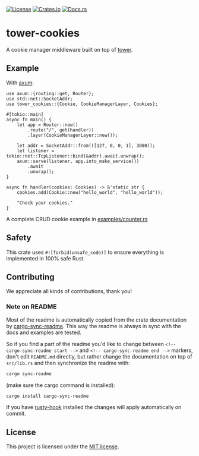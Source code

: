 [![License](https://img.shields.io/crates/l/tower-cookies.svg)](https://choosealicense.com/licenses/mit/)
[![Crates.io](https://img.shields.io/crates/v/tower-cookies.svg)](https://crates.io/crates/tower-cookies)
[![Docs.rs](https://docs.rs/tower-cookies/badge.svg)](https://docs.rs/tower-cookies)

# tower-cookies

<!-- cargo-sync-readme start -->

A cookie manager middleware built on top of [tower].

## Example

With [axum]:

```rust,no_run
use axum::{routing::get, Router};
use std::net::SocketAddr;
use tower_cookies::{Cookie, CookieManagerLayer, Cookies};

#[tokio::main]
async fn main() {
    let app = Router::new()
        .route("/", get(handler))
        .layer(CookieManagerLayer::new());

    let addr = SocketAddr::from(([127, 0, 0, 1], 3000));
    let listener = tokio::net::TcpListener::bind(&addr).await.unwrap();
    axum::serve(listener, app.into_make_service())
        .await
        .unwrap();
}

async fn handler(cookies: Cookies) -> &'static str {
    cookies.add(Cookie::new("hello_world", "hello_world"));

    "Check your cookies."
}
```

A complete CRUD cookie example in [examples/counter.rs][example]

[axum]: https://crates.io/crates/axum
[tower]: https://crates.io/crates/tower
[example]: https://github.com/imbolc/tower-cookies/blob/main/examples/counter.rs

<!-- cargo-sync-readme end -->


## Safety

This crate uses `#![forbid(unsafe_code)]` to ensure everything is implemented in 100% safe Rust.


## Contributing

We appreciate all kinds of contributions, thank you!


### Note on README

Most of the readme is automatically copied from the crate documentation by [cargo-sync-readme][].
This way the readme is always in sync with the docs and examples are tested.

So if you find a part of the readme you'd like to change between `<!-- cargo-sync-readme start -->`
and `<!-- cargo-sync-readme end -->` markers, don't edit `README.md` directly, but rather change
the documentation on top of `src/lib.rs` and then synchronize the readme with:
```bash
cargo sync-readme
```
(make sure the cargo command is installed):
```bash
cargo install cargo-sync-readme
```

If you have [rusty-hook] installed the changes will apply automatically on commit.


## License

This project is licensed under the [MIT license](LICENSE).

[cargo-sync-readme]: https://github.com/phaazon/cargo-sync-readme
[rusty-hook]: https://github.com/swellaby/rusty-hook
